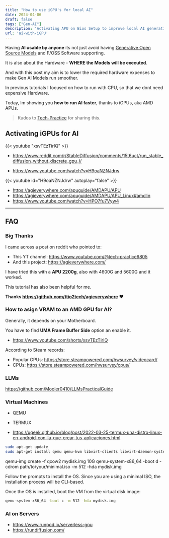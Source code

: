 ```yaml
---
title: "How to use iGPU's for local AI" 
date: 2024-04-06
draft: false
tags: ["Gen-AI"]
description: 'Activating APU on Bios Setup to improve local AI generation.'
url: 'ai-with-iGPU'
---
```


<!-- Doesn't ROCm support AMD's integrated GPU (APU)? #2216
https://github.com/ROCm/ROCm/issues/2216 -->

Having **AI usable by anyone** its not just avoid having [Generative Open Source Models](https://fossengineer.com/tags/gen-ai/) and F/OSS Software supporting.

It is also about the Hardware - **WHERE the Models will be executed**.

And with this post my aim is to lower the required hardware expenses to make Gen AI Models run smoother.

In previous tutorials I focused on how to run with CPU, so that we dont need expensive Hardware.

Today, Im showing you **how to run AI faster**, thanks to iGPUs, aka AMD APUs.

> Kudos to [Tech-Practice](#big-thanks) for sharing this.

## Activating iGPUs for AI

<!-- https://youtube.com/shorts/xsvTEzTirlQ -->

{{< youtube "xsvTEzTirlQ" >}}


* https://www.reddit.com/r/StableDiffusion/comments/15t6uct/run_stable_diffusion_without_discrete_gpu_i/

* https://www.youtube.com/watch?v=H9oaNZNJdrw

{{< youtube id="H9oaNZNJdrw" autoplay="false" >}}

* <https://agieverywhere.com/apuguide/AMDAPU/APU>
* <https://agieverywhere.com/apuguide/AMDAPU/APU_Linux#amdlin>
* <https://www.youtube.com/watch?v=HPO7fu7Vyw4>

---

## FAQ

### Big Thanks

I came across a post on reddit who pointed to:

* This YT channel: <https://www.youtube.com/@tech-practice9805>
* And this project: <https://agieverywhere.com/>

I have tried this with a **APU 2200g**, also with 4600G and 5600G and it worked.

This tutorial has also been helpful for me.

**Thanks https://github.com/ttio2tech/agieverywhere** ❤️

### How to asign VRAM to an AMD GPU for AI?

Generally, it depends on your Motherboard.

You have to find **UMA Frame Buffer Side** option an enable it.

* https://www.youtube.com/shorts/xsvTEzTirlQ


According to Steam records:
* Popular GPUs: <https://store.steampowered.com/hwsurvey/videocard/>
* CPUs: <https://store.steampowered.com/hwsurvey/cpus/>

### LLMs

<https://github.com/Mooler0410/LLMsPracticalGuide>


<!-- ### What can I use to run BIG AI Models?

* RunPOD
( simplepod.ai)
* MassedCompute -->

### Virtual Machines

* QEMU

* TERMUX

* https://ugeek.github.io/blog/post/2022-03-25-termux-una-distro-linux-en-android-con-la-que-crear-tus-aplicaciones.html


```sh
sudo apt-get update
sudo apt-get install qemu qemu-kvm libvirt-clients libvirt-daemon-system bridge-utils virt-manager
```

qemu-img create -f qcow2 mydisk.img 10G
qemu-system-x86_64 -boot d -cdrom path/to/your/minimal.iso -m 512 -hda mydisk.img


Follow the prompts to install the OS. Since you are using a minimal ISO, the installation process will be CLI-based.

Once the OS is installed, boot the VM from the virtual disk image:

```sh
qemu-system-x86_64 -boot c -m 512 -hda mydisk.img

```



### AI on Servers

* https://www.runpod.io/serverless-gpu
* https://rundiffusion.com/